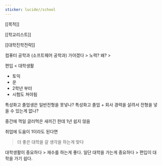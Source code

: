 ```yaml
---
sticker: lucide//school
---
```

[[목적]]

[[학교리스트]]

[[대학진학전략]]

컴퓨터 공학과 (소프트웨어 공학과)
가야겠다 > 노력? 왜? >

편입 < 대학생활
- 토익
- 운
- 2학년 부터
- 시험도 쳐야됨

특성화고 졸업생은 일반전형을 못넣나?
특성화고 졸업 + 회사 경력을 살려서 전형을 넣을 수 있는게 없나?


중간에 꺽일 글러먹은 새끼긴 한데
1년 쉽지 않음


취업에 도움이 1이라도 된다면
> 더 좋은 대학을 갈 생각을 하는게 맞다

대학생활이 중요하다 > 재수를 하는게 좋다.
일단 대학을 가는게 중요하다 > 편입이 대학을 가기 쉽다.
